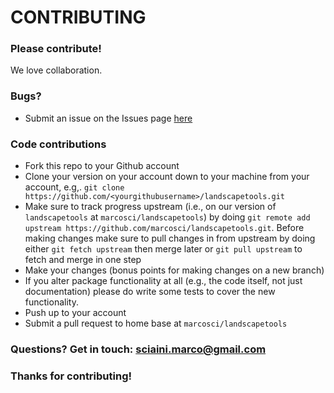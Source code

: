 # CONTRIBUTING #

### Please contribute!

We love collaboration.

### Bugs?

* Submit an issue on the Issues page [here](https://github.com/marcosci/landscapetools/issues)

### Code contributions

* Fork this repo to your Github account
* Clone your version on your account down to your machine from your account, e.g,. `git clone https://github.com/<yourgithubusername>/landscapetools.git`
* Make sure to track progress upstream (i.e., on our version of `landscapetools` at `marcosci/landscapetools`) by doing `git remote add upstream https://github.com/marcosci/landscapetools.git`. Before making changes make sure to pull changes in from upstream by doing either `git fetch upstream` then merge later or `git pull upstream` to fetch and merge in one step
* Make your changes (bonus points for making changes on a new branch)
* If you alter package functionality at all (e.g., the code itself, not just documentation)
please do write some tests to cover the new functionality.
* Push up to your account
* Submit a pull request to home base at `marcosci/landscapetools`

### Questions? Get in touch: [sciaini.marco@gmail.com](mailto:sciaini.marco@gmail.com)

### Thanks for contributing!
